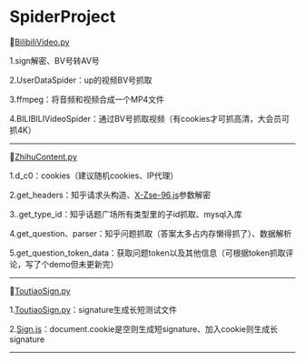 # SpiderProject

🚩[BilibiliVideo.py](https://github.com/Neverlandsyb/SpiderProject/blob/main/BilibiliSpider/BilibiliVideo.py)

1.sign解密、BV号转AV号

2.UserDataSpider：up的视频BV号抓取

3.ffmpeg：将音频和视频合成一个MP4文件

4.BILIBILIVideoSpider：通过BV号抓取视频（有cookies才可抓高清，大会员可抓4K）

-------------------------------------------------------------------------------------------------------------------------

🚩[ZhihuContent.py](https://github.com/Neverlandsyb/SpiderProject/blob/main/ZhihuSpider/ZhihuContent.py)

1.d_c0：cookies（建议随机cookies、IP代理）

2.get_headers：知乎请求头构造、[X-Zse-96.js](https://github.com/Neverlandsyb/SpiderProject/blob/main/ZhihuSpider/X-Zse-96.js)参数解密

3..get_type_id：知乎话题广场所有类型里的子id抓取、mysql入库

4.get_question、parser：知乎问题抓取（答案太多占内存懒得抓了）、数据解析

5.get_question_token_data：获取问题token以及其他信息（可根据token抓取评论，写了个demo但未更新完）

-------------------------------------------------------------------------------------------------------------------------

🚩[ToutiaoSign.py](https://github.com/Neverlandsyb/SpiderProject/blob/main/ToutiaoSpider/ToutiaoSign.py)

1.[ToutiaoSign.py](https://github.com/Neverlandsyb/SpiderProject/blob/main/ToutiaoSpider/ToutiaoSign.py)：signature生成长短测试文件

2.[Sign.js](https://github.com/Neverlandsyb/SpiderProject/blob/main/ToutiaoSpider/Sign.js)：document.cookie是空则生成短signature、加入cookie则生成长signature

-------------------------------------------------------------------------------------------------------------------------


